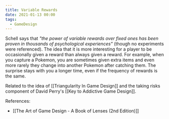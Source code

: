 ```yaml
---
title: Variable Rewards
date: 2021-01-13 00:00
tags:
  - GameDesign 
---
```


Schell says that *"the power of variable rewards over fixed ones has been proven in thousands of psychological experiences"* (though no experiments were referenced). The idea that it is more interesting for a player to be occasionally given a reward than always given a reward. For example, when you capture a Pokemon, you are sometimes given extra items and even more rarely they change into another Pokemon after catching them. The surprise stays with you a longer time, even if the frequency of rewards is the same.

Related to the idea of [[Triangularity In Game Design]] and the taking risks component of David Perry's [[Key to Addictive Game Design]].

References:

* [[The Art of Game Design - A Book of Lenses (2nd Edition)]]